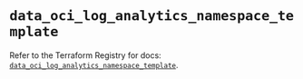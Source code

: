 # `data_oci_log_analytics_namespace_template`

Refer to the Terraform Registry for docs: [`data_oci_log_analytics_namespace_template`](https://registry.terraform.io/providers/oracle/oci/7.19.0/docs/data-sources/log_analytics_namespace_template).

